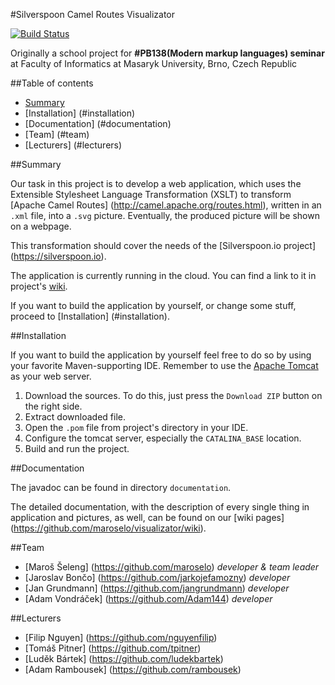 #Silverspoon Camel Routes Visualizator

[![Build Status](https://travis-ci.org/maroselo/camelRoutesVisualizator.svg?branch=master)](https://travis-ci.org/maroselo/camelRoutesVisualizator)

Originally a school project for **#PB138(Modern markup languages) seminar** at Faculty of Informatics at Masaryk University, Brno, Czech Republic

##Table of contents
- [Summary](#summary)
- [Installation] (#installation)
- [Documentation] (#documentation)
- [Team] (#team)
- [Lecturers] (#lecturers)

##Summary

Our task in this project is to develop a web application, which uses the Extensible Stylesheet Language Transformation (XSLT) to transform [Apache Camel Routes] (http://camel.apache.org/routes.html), written in an `.xml` file, into a `.svg` picture.
Eventually, the produced picture will be shown on a webpage.

This transformation should cover the needs of the [Silverspoon.io project] (https://silverspoon.io).

The application is currently running in the cloud. You can find a link to it in project's [wiki](https://github.com/maroselo/visualizator/wiki).

If you want to build the application by yourself, or change some stuff, proceed to [Installation] (#installation).

##Installation

If you want to build the application by yourself feel free to do so by using your favorite Maven-supporting IDE.
Remember to use the [Apache Tomcat](https://tomcat.apache.org/download-80.cgi) as your web server.

1. Download the sources. To do this, just press the `Download ZIP` button on the right side.
2. Extract downloaded file.
3. Open the `.pom` file from project's directory in your IDE.
4. Configure the tomcat server, especially the `CATALINA_BASE` location.
5. Build and run the project.

##Documentation

The javadoc can be found in directory `documentation`.

The detailed documentation, with the description of every single thing in application and pictures, as well, can be found on our [wiki pages] (https://github.com/maroselo/visualizator/wiki).

##Team

- [Maroš Šeleng] (https://github.com/maroselo) *developer & team leader*
- [Jaroslav Bončo] (https://github.com/jarkojefamozny) *developer*
- [Jan Grundmann] (https://github.com/jangrundmann) *developer*
- [Adam Vondráček] (https://github.com/Adam144) *developer*

##Lecturers
- [Filip Nguyen] (https://github.com/nguyenfilip)
- [Tomáš Pitner] (https://github.com/tpitner)
- [Luděk Bártek] (https://github.com/ludekbartek)
- [Adam Rambousek] (https://github.com/rambousek)
